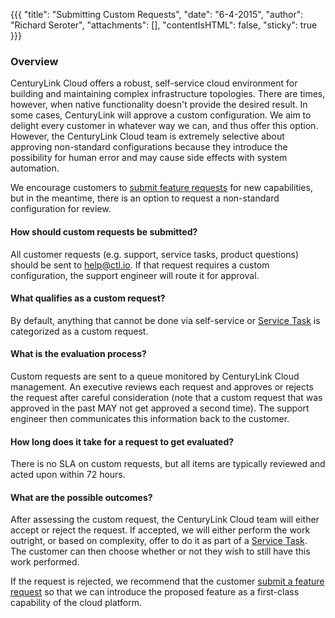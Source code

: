 {{{
  "title": "Submitting Custom Requests",
  "date": "6-4-2015",
  "author": "Richard Seroter",
  "attachments": [],
  "contentIsHTML": false,
  "sticky": true
}}}

### Overview
CenturyLink Cloud offers a robust, self-service cloud environment for building and maintaining complex infrastructure topologies. There are times, however, when native functionality doesn't provide the desired result. In some cases, CenturyLink will approve a custom configuration. We aim to delight every customer in whatever way we can, and thus offer this option. However,  the CenturyLink Cloud team is extremely selective about approving non-standard configurations because they introduce the possibility for human error and may cause side effects with system automation.

We encourage customers to [submit feature requests](../Support/how-do-i-submit-a-feature-request.md) for new capabilities, but in the meantime, there is an option to request a non-standard configuration for review.

#### How should custom requests be submitted?
All customer requests (e.g. support, service tasks, product questions) should be sent to [help@ctl.io](mailto:help@ctl.io). If that request requires a custom configuration, the support engineer will route it for approval.

#### What qualifies as a custom request?
By default, anything that cannot be done via self-service or [Service Task](https://www.ctl.io/service-tasks/) is categorized as a custom request.

#### What is the evaluation process?
Custom requests are sent to a queue monitored by CenturyLink Cloud management. An executive reviews each request and approves or rejects the request after careful consideration (note that a custom request that was approved in the past MAY not get approved a second time). The support engineer then communicates this information back to the customer.

#### How long does it take for a request to get evaluated?
There is no SLA on custom requests, but all items are typically reviewed and acted upon within 72 hours.

#### What are the possible outcomes?
After assessing the custom request, the CenturyLink Cloud team will either accept or reject the request. If accepted, we will either perform the work outright, or based on complexity, offer to do it as part of a [Service Task](https://www.ctl.io/service-tasks/). The customer can then choose whether or not they wish to still have this work performed.

If the request is rejected, we recommend that the customer [submit a feature request](../Support/how-do-i-submit-a-feature-request.md) so that we can introduce the proposed feature as a first-class capability of the cloud platform.
